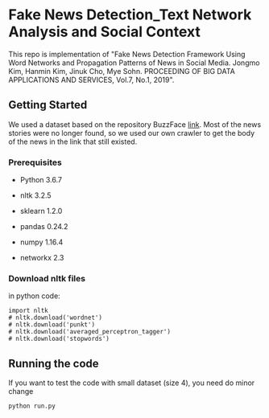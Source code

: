 # Fake News Detection_Text Network Analysis and Social Context



This repo is implementation of "Fake News Detection Framework Using Word Networks and Propagation Patterns of News in Social Media. Jongmo Kim, Hanmin Kim, Jinuk Cho, Mye Sohn. PROCEEDING OF BIG DATA APPLICATIONS AND SERVICES, Vol.7, No.1, 2019".  



## Getting Started

We used a dataset based on the repository BuzzFace [link](https://github.com/gsantia/BuzzFace). Most of the news stories were no longer found, so we used our own crawler to get the body of the news in the link that still existed.

### Prerequisites

* Python 3.6.7
* nltk  3.2.5

* sklearn 1.2.0

* pandas 0.24.2

* numpy 1.16.4
* networkx 2.3



### Download nltk files

in python code:

```
import nltk
# nltk.download('wordnet')
# nltk.download('punkt')
# nltk.download('averaged_perceptron_tagger')
# nltk.download('stopwords')
```



## Running the code

If you want to test the code with small dataset (size 4), you need do minor change 





```
python run.py
```



